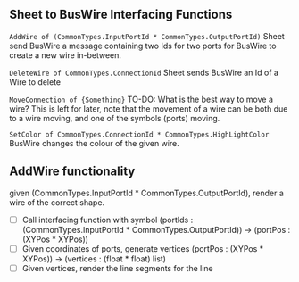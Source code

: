 ## Sheet to BusWire Interfacing Functions

`AddWire of (CommonTypes.InputPortId * CommonTypes.OutputPortId)`
Sheet send BusWire a message containing two Ids for two ports for BusWire to create a new wire in-between.

`DeleteWire of CommonTypes.ConnectionId`
Sheet sends BusWire an Id of a Wire to delete

`MoveConnection of {Something}`
TO-DO: What is the best way to move a wire?
This is left for later, note that the movement of a wire can be both due to a wire moving, and one of the symbols (ports) moving.

`SetColor of CommonTypes.ConnectionId * CommonTypes.HighLightColor`
BusWire changes the colour of the given wire.


## AddWire functionality
given (CommonTypes.InputPortId * CommonTypes.OutputPortId), render a wire of the correct shape.

- [ ] Call interfacing function with symbol (portIds : (CommonTypes.InputPortId * CommonTypes.OutputPortId)) -> (portPos : (XYPos * XYPos))
- [ ] Given coordinates of ports, generate vertices (portPos : (XYPos * XYPos)) -> (vertices : (float * float) list)
- [ ] Given vertices, render the line segments for the line
